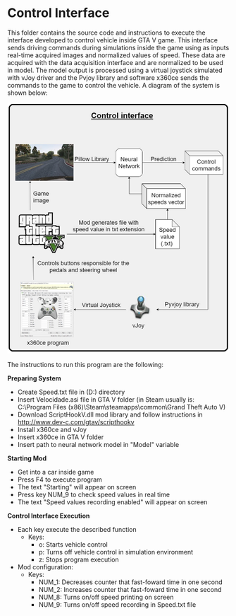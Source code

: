 # Control Interface

This folder contains the source code and instructions to execute the interface developed to control vehicle inside GTA V game. This interface sends driving commands during simulations inside the game using as inputs real-time acquired images and normalized values of speed. These data are acquired with the data acquisition interface and are normalized to be used in model. The model output is processed using a virtual joystick simulated with vJoy driver and the Pvjoy library and software x360ce sends the commands to the game to control the vehicle. A diagram of the system is shown below:

<img src="https://github.com/henriqueyda/Autonomous-Vehicle-GTA-V/blob/master/images/control_interface.png" width=600>

The instructions to run this program are the following:

**Preparing System**
- Create Speed.txt file in (D:) directory 
- Insert Velocidade.asi file in GTA V folder (in Steam usually is: C:\Program Files (x86)\Steam\steamapps\common\Grand Theft Auto V)
- Download ScriptHookV.dll mod library and follow instructions in http://www.dev-c.com/gtav/scripthookv
- Install x360ce and vJoy 
- Insert x360ce in GTA V folder
- Insert path to neural network model in "Model" variable

**Starting Mod**
- Get into a car inside game
- Press F4 to execute program 
- The text "Starting" will appear on screen
- Press key NUM_9 to check speed values in real time
- The text "Speed values recording enabled" will appear on screen

**Control Interface Execution**
- Each key execute the described function
    - Keys:
        - o: Starts vehicle control
        - p: Turns off vehicle control in simulation environment
        - z: Stops program execution
- Mod configuration:
    - Keys:
        - NUM_1: Decreases counter that fast-foward time in one second
        - NUM_2: Increases counter that fast-foward time in one second
        - NUM_8: Turns on/off speed printing on screen
        - NUM_9: Turns on/off speed recording in Speed.txt file
